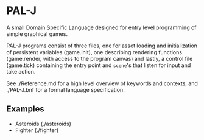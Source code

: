 PAL-J
=====

A small Domain Specific Language designed for entry level programming of simple graphical games.

PAL-J programs consist of three files, one for asset loading and initialization of persistent variables (game.init), one describing rendering functions (game.render, with access to the program canvas) and lastly, a control file (game.tick) containing the entry point and `scene`'s that listen for input and take action.

See ./Reference.md for a high level overview of keywords and contexts, and ./PAL-J.bnf for a formal language specification.

Examples
--------
- Asteroids (./asteroids)
- Fighter (./fighter)


